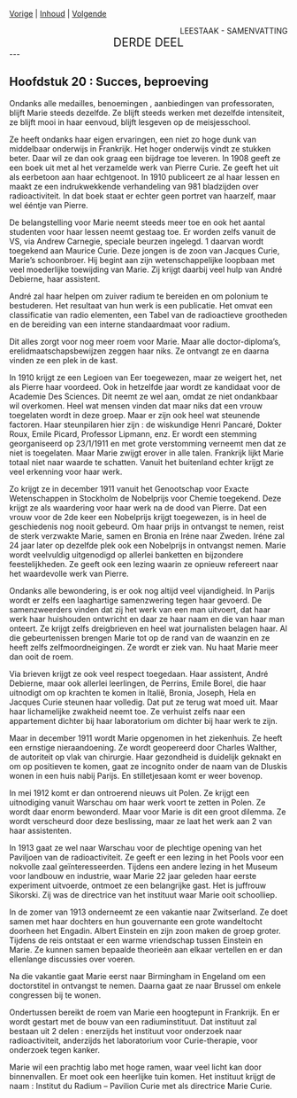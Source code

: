 [Vorige](hfst19_alleen.md) | [Inhoud](inhoudsopgave.md) | [Volgende](hfst21_de_oorlog.md)

<div style="text-align: right">LEESTAAK - SAMENVATTING</div>
<div style="font-size:150%;text-align: center">DERDE DEEL</div>
---

##  Hoofdstuk 20 : Succes, beproeving 

Ondanks alle medailles, benoemingen , aanbiedingen van professoraten, blijft Marie steeds dezelfde. Ze blijft steeds werken met dezelfde intensiteit, ze blijft mooi in haar eenvoud, blijft lesgeven op de meisjesschool.

Ze heeft ondanks haar eigen ervaringen, een niet zo hoge dunk van middelbaar onderwijs in Frankrijk. Het hoger onderwijs vindt ze stukken beter. Daar wil ze dan ook graag een bijdrage toe leveren.
In 1908 geeft ze een boek uit met al het verzamelde werk van Pierre Curie. Ze geeft het uit als eerbetoon aan haar echtgenoot.
In 1910 publiceert ze al haar lessen en maakt ze een indrukwekkende verhandeling van 981 bladzijden over radioactiviteit. In dat boek staat er echter geen portret van haarzelf, maar wel ééntje van Pierre.

De belangstelling voor Marie neemt steeds meer toe en ook het aantal studenten voor haar lessen neemt gestaag toe. Er worden zelfs vanuit de VS, via Andrew Carnegie, speciale beurzen ingelegd. 1 daarvan wordt toegekend aan Maurice Curie. Deze jongen  is de zoon van Jacques Curie, Marie’s schoonbroer. Hij begint aan zijn wetenschappelijke loopbaan met veel moederlijke toewijding van Marie. Zij krijgt daarbij veel hulp van André Debierne, haar assistent.

André zal haar helpen om zuiver radium te bereiden en om polonium te bestuderen. Het resultaat van hun werk is een publicatie. Het omvat een classificatie van radio elementen, een Tabel van de radioactieve grootheden en de bereiding van een interne standaardmaat voor radium.

Dit alles zorgt voor nog meer roem voor Marie. Maar alle doctor-diploma’s, erelidmaatschapsbewijzen zeggen haar niks. Ze ontvangt ze en daarna vinden ze een plek in de kast.

In 1910 krijgt ze een Legioen van Eer toegewezen, maar ze weigert het, net als Pierre haar voordeed. Ook in hetzelfde jaar wordt ze kandidaat voor de Academie Des Sciences. Dit neemt ze wel aan, omdat ze niet ondankbaar wil overkomen. Heel wat mensen vinden dat maar niks dat een vrouw toegelaten wordt in deze groep. Maar er zijn ook heel wat steunende factoren. Haar steunpilaren hier zijn : de wiskundige Henri Pancaré, Dokter Roux, Emile Picard, Professor Lipmann, enz.
Er wordt een stemming georganiseerd op 23/1/1911 en met grote verstomming verneemt men dat ze niet is toegelaten. Maar Marie zwijgt erover in alle talen. Frankrijk lijkt Marie totaal niet naar waarde te schatten. Vanuit het buitenland echter krijgt ze veel erkenning voor haar werk.

Zo krijgt ze in december 1911 vanuit het Genootschap voor Exacte Wetenschappen in Stockholm de Nobelprijs voor Chemie toegekend. Deze krijgt ze als waardering voor haar werk na de dood van Pierre. Dat een vrouw voor de 2de keer een Nobelprijs krijgt toegewezen, is in heel de geschiedenis nog nooit gebeurd. Om haar prijs in ontvangst te nemen, reist de sterk verzwakte Marie, samen en Bronia en Iréne naar Zweden. Iréne zal 24 jaar later op dezelfde plek ook een Nobelprijs in ontvangst nemen.
Marie wordt veelvuldig uitgenodigd op allerlei banketten en bijzondere feestelijkheden. Ze geeft ook een lezing waarin ze opnieuw refereert naar het waardevolle werk van Pierre.

Ondanks alle bewondering, is er ook nog altijd veel vijandigheid. In Parijs wordt er zelfs een laaghartige samenzwering tegen haar gevoerd. De samenzweerders vinden dat zij het werk van een man uitvoert, dat haar werk haar huishouden ontwricht en daar ze haar naam en die van haar man onteert. Ze krijgt zelfs dreigbrieven en heel wat journalisten belagen haar. Al die gebeurtenissen brengen Marie tot op de rand van de waanzin en ze heeft zelfs zelfmoordneigingen. Ze wordt er ziek van.  Nu haat Marie meer dan ooit de roem.

Via brieven krijgt ze ook veel respect toegedaan. Haar assistent, André Debierne, maar ook allerlei leerlingen, de Perrins, Emile Borel, die haar uitnodigt om op krachten te komen in Italië, Bronia, Joseph, Hela en Jacques Curie steunen haar volledig. Dat put ze terug wat moed uit. Maar haar lichamelijke zwakheid neemt toe. Ze verhuist zelfs naar een appartement dichter bij haar laboratorium om dichter bij haar werk te zijn.

Maar in december 1911 wordt Marie opgenomen in het ziekenhuis.  Ze heeft een ernstige nieraandoening. Ze wordt geopereerd door Charles Walther, de autoriteit op vlak van chirurgie. Haar gezondheid is duidelijk geknakt en om op positieven te komen, gaat ze incognito onder de naam van de Dluskis wonen in een huis nabij Parijs. En stilletjesaan komt er weer bovenop.

In mei 1912 komt er dan ontroerend nieuws uit Polen. Ze krijgt een uitnodiging vanuit Warschau om haar werk voort te zetten in Polen. Ze wordt daar enorm bewonderd. Maar voor Marie is dit een groot dilemma. Ze wordt verscheurd door deze beslissing, maar ze laat het werk aan 2 van haar assistenten. 

In 1913 gaat ze wel naar Warschau voor de plechtige opening van het Paviljoen van de radioactiviteit. Ze geeft er een lezing in het Pools voor een nokvolle zaal geïnteresseerden. Tijdens een andere lezing in het Museum voor landbouw en industrie, waar Marie 22 jaar geleden haar eerste experiment uitvoerde, ontmoet ze een belangrijke gast. Het is juffrouw Sikorski. Zij was de directrice van het instituut waar Marie ooit schoolliep.

In de zomer van 1913 onderneemt ze een vakantie naar Zwitserland. Ze doet samen met haar dochters en hun gouvernante een grote wandeltocht doorheen het Engadin. Albert Einstein en zijn zoon  maken de groep groter. Tijdens de reis ontstaat er een warme vriendschap tussen Einstein en Marie. Ze kunnen samen bepaalde theorieën aan elkaar vertellen en er dan ellenlange discussies over voeren.

Na die vakantie gaat Marie eerst naar Birmingham in Engeland om een doctorstitel in ontvangst te nemen. Daarna gaat ze naar Brussel om enkele congressen bij te wonen. 

Ondertussen bereikt de roem van Marie een hoogtepunt in Frankrijk. En er wordt gestart met de bouw van een radiuminstituut. Dat instituut zal bestaan uit 2 delen : enerzijds het instituut voor onderzoek naar radioactiviteit, anderzijds het laboratorium voor Curie-therapie, voor onderzoek tegen kanker.

Marie wil een prachtig labo met hoge ramen, waar veel licht kan door binnenvallen. Er moet ook een heerlijke tuin komen. Het instituut krijgt de naam : Institut du Radium – Pavilion Curie met als directrice Marie Curie.
